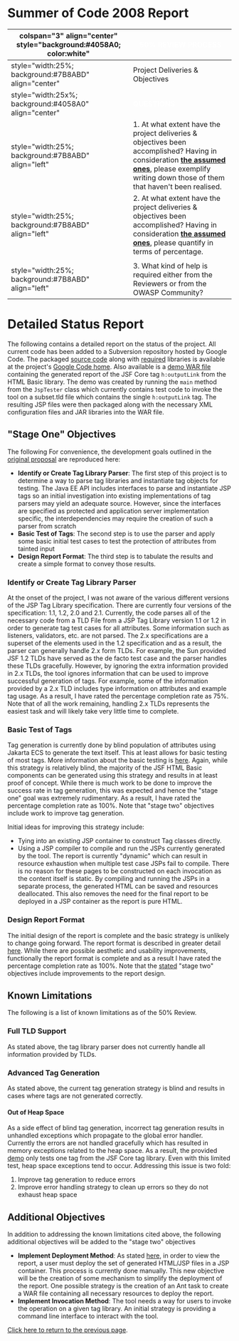 # Summer of Code 2008 Report

| colspan="3" align="center" style="background:\#4058A0; color:white" | <font color="white">**50% REVIEW PROCESS**                                                                                                                                                                                                                                                                                                 |
| ------------------------------------------------------------------- | ------------------------------------------------------------------------------------------------------------------------------------------------------------------------------------------------------------------------------------------------------------------------------------------------------------------------------------------ |
| style="width:25%; background:\#7B8ABD" align="center"               | Project Deliveries & Objectives                                                                                                                                                                                                                                                                                                            |
| style="width:25x%; background:\#4058A0" align="center"              | <font color="white">**QUESTIONS**                                                                                                                                                                                                                                                                                                          |
| style="width:25%; background:\#7B8ABD" align="left"                 | 1\. At what extent have the project deliveries & objectives been accomplished? Having in consideration [**the assumed ones**](OWASP_Summer_of_Code_2008_Applications#P028_-_OWASP_UI_Component_Verification_Project_\(a.k.a._OWASP_JSP_Testing_Tool\) "wikilink"), please exemplify writing down those of them that haven't been realised. |
| style="width:25%; background:\#7B8ABD" align="left"                 | 2\. At what extent have the project deliveries & objectives been accomplished? Having in consideration [**the assumed ones**](OWASP_Summer_of_Code_2008_Applications#P028_-_OWASP_UI_Component_Verification_Project_\(a.k.a._OWASP_JSP_Testing_Tool\) "wikilink"), please quantify in terms of percentage.                                 |
|                                                                     |                                                                                                                                                                                                                                                                                                                                            |
| style="width:25%; background:\#7B8ABD" align="left"                 | 3\. What kind of help is required either from the Reviewers or from the OWASP Community?                                                                                                                                                                                                                                                   |

# Detailed Status Report

The following contains a detailed report on the status of the project.
All current code has been added to a Subversion repository hosted by
Google Code. The packaged [source
code](http://owasp-jsp-testing-tool.googlecode.com/files/owasp-jsp-testing-tool-0.5-src.zip)
along with
[required](http://owasp-jsp-testing-tool.googlecode.com/files/required-libs.zip)
libraries is available at the project's [Google Code
home](http://code.google.com/p/owasp-jsp-testing-tool/). Also available
is a [demo WAR
file](http://owasp-jsp-testing-tool.googlecode.com/files/JspTestingTool.war)
containing the generated report of the JSF Core tag `h:outputLink` from
the HTML Basic library. The demo was created by running the `main`
method from the `JspTester` class which currently contains test code to
invoke the tool on a subset.tld file which contains the single
`h:outputLink` tag. The resulting JSP files were then packaged along
with the necessary XML configuration files and JAR libraries into the
WAR file.

## "Stage One" Objectives

The following For convenience, the development goals outlined in the
[original
proposal](OWASP_Summer_of_Code_2008_Applications#Development_Stages "wikilink")
are reproduced here:

  - **Identify or Create Tag Library Parser**: The first step of this
    project is to determine a way to parse tag libraries and instantiate
    tag objects for testing. The Java EE API includes interfaces to
    parse and instantiate JSP tags so an initial investigation into
    existing implementations of tag parsers may yield an adequate
    source. However, since the interfaces are specified as protected and
    application server implementation specific, the interdependencies
    may require the creation of such a parser from scratch
  - **Basic Test of Tags**: The second step is to use the parser and
    apply some basic initial test cases to test the protection of
    attributes from tainted input
  - **Design Report Format**: The third step is to tabulate the results
    and create a simple format to convey those results.

### Identify or Create Tag Library Parser

At the onset of the project, I was not aware of the various different
versions of the JSP Tag Library specification. There are currently four
versions of the specification: 1.1, 1.2, 2.0 and 2.1. Currently, the
code parses all of the necessary code from a TLD File from a JSP Tag
Library version 1.1 or 1.2 in order to generate tag test cases for all
attributes. Some information such as listeners, validators, etc. are not
parsed. The 2.x specifications are a superset of the elements used in
the 1.2 specification and as a result, the parser can generally handle
2.x form TLDs. For example, the Sun provided JSF 1.2 TLDs have served as
the de facto test case and the parser handles these TLDs gracefully.
However, by ignoring the extra information provided in 2.x TLDs, the
tool ignores information that can be used to improve successful
generation of tags. For example, some of the information provided by a
2.x TLD includes type information on attributes and example tag usage.
As a result, I have rated the percentage completion rate as 75%. Note
that of all the work remaining, handling 2.x TLDs represents the easiest
task and will likely take very little time to complete.

### Basic Test of Tags

Tag generation is currently done by blind population of attributes using
Jakarta ECS to generate the text itself. This at least allows for basic
testing of most tags. More information about the basic testing is
[here](:Category:OWASP_JSP_Testing_Tool_Project#How_the_Report_Works "wikilink").
Again, while this strategy is relatively blind, the majority of the JSF
HTML Basic components can be generated using this strategy and results
in at least proof of concept. While there is much work to be done to
improve the success rate in tag generation, this was expected and hence
the "stage one" goal was extremely rudimentary. As a result, I have
rated the percentage completion rate as 100%. Note that "stage two"
objectives include work to improve tag generation.

Initial ideas for improving this strategy include:

  - Tying into an existing JSP container to construct Tag classes
    directly.
  - Using a JSP compiler to compile and run the JSPs currently generated
    by the tool. The report is currently "dynamic" which can result in
    resource exhaustion when multiple test case JSPs fail to compile.
    There is no reason for these pages to be constructed on each
    invocation as the content itself is static. By compiling and running
    the JSPs in a separate process, the generated HTML can be saved and
    resources deallocated. This also removes the need for the final
    report to be deployed in a JSP container as the report is pure HTML.

### Design Report Format

The initial design of the report is complete and the basic strategy is
unlikely to change going forward. The report format is described in
greater detail
[here](:Category:OWASP_JSP_Testing_Tool_Project#The_Report "wikilink").
While there are possible aesthetic and usability improvements,
functionally the report format is complete and as a result I have rated
the percentage completion rate as 100%. Note that the
[stated](OWASP_Summer_of_Code_2008_Applications#Development_Stages "wikilink")
"stage two" objectives include improvements to the report design.

## Known Limitations

The following is a list of known limitations as of the 50% Review.

### Full TLD Support

As stated above, the tag library parser does not currently handle all
information provided by TLDs.

### Advanced Tag Generation

As stated above, the current tag generation strategy is blind and
results in cases where tags are not generated correctly.

#### Out of Heap Space

As a side effect of blind tag generation, incorrect tag generation
results in unhandled exceptions which propagate to the global error
handler. Currently the errors are not handled gracefully which has
resulted in memory exceptions related to the heap space. As a result,
the provided
[demo](http://owasp-jsp-testing-tool.googlecode.com/files/JspTestingTool.war)
only tests one tag from the JSF Core tag library. Even with this limited
test, heap space exceptions tend to occur. Addressing this issue is two
fold:

1.  Improve tag generation to reduce errors
2.  Improve error handling strategy to clean up errors so they do not
    exhaust heap space

## Additional Objectives

In addition to addressing the known limitations cited above, the
following additional objectives will be added to the "stage two"
objectives

  - **Implement Deployment Method**: As stated
    [here](:Category:OWASP_JSP_Testing_Tool_Project#How_the_Report_is_Generated "wikilink"),
    in order to view the report, a user must deploy the set of generated
    HTML/JSP files in a JSP container. This process is currently done
    manually. This new objective will be the creation of some mechanism
    to simplify the deployment of the report. One possible strategy is
    the creation of an Ant task to create a WAR file containing all
    necessary resources to deploy the report.
  - **Implement Invocation Method**: The tool needs a way for users to
    invoke the operation on a given tag library. An initial strategy is
    providing a command line interface to interact with the tool.

[Click here to return to the previous
page](Project_Information:template_JSP_Testing_Tool_Project "wikilink").